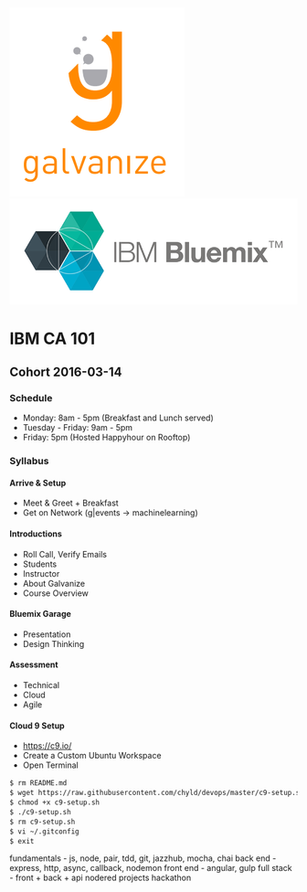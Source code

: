 ![Galvanize](images/galvanize.png)
![IBM Bluemix](images/bluemix.png)

# IBM CA 101

## Cohort 2016-03-14

### Schedule
  - Monday: 8am - 5pm (Breakfast and Lunch served)
  - Tuesday - Friday: 9am - 5pm
  - Friday: 5pm (Hosted Happyhour on Rooftop)

### Syllabus

#### Arrive & Setup
  - Meet & Greet + Breakfast
  - Get on Network (g|events -> machinelearning)

#### Introductions
  - Roll Call, Verify Emails
  - Students
  - Instructor
  - About Galvanize
  - Course Overview

#### Bluemix Garage
  - Presentation
  - Design Thinking

#### Assessment
  - Technical
  - Cloud
  - Agile

#### Cloud 9 Setup
  - https://c9.io/
  - Create a Custom Ubuntu Workspace
  - Open Terminal

```sh
$ rm README.md
$ wget https://raw.githubusercontent.com/chyld/devops/master/c9-setup.sh
$ chmod +x c9-setup.sh
$ ./c9-setup.sh
$ rm c9-setup.sh
$ vi ~/.gitconfig
$ exit
```




fundamentals - js, node, pair, tdd, git, jazzhub, mocha, chai
back end - express, http, async, callback, nodemon
front end - angular, gulp
full stack - front + back + api
nodered
projects
hackathon

